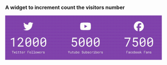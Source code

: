 ### A widget to increment count the visitors number

<img src= "increment_counter.gif" style="zoom:50%;" />
